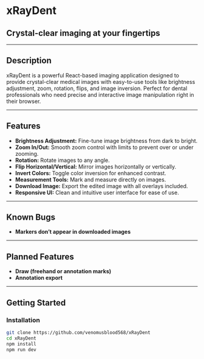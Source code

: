 # xRayDent

## Crystal-clear imaging at your fingertips

---

## Description

xRayDent is a powerful React-based imaging application designed to provide crystal-clear medical images with easy-to-use tools like brightness adjustment, zoom, rotation, flips, and image inversion. Perfect for dental professionals who need precise and interactive image manipulation right in their browser.

---

## Features

- **Brightness Adjustment:** Fine-tune image brightness from dark to bright.
- **Zoom In/Out:** Smooth zoom control with limits to prevent over or under zooming.
- **Rotation:** Rotate images to any angle.
- **Flip Horizontal/Vertical:** Mirror images horizontally or vertically.
- **Invert Colors:** Toggle color inversion for enhanced contrast.
- **Measurement Tools:** Mark and measure directly on images.
- **Download Image:** Export the edited image with all overlays included.
- **Responsive UI:** Clean and intuitive user interface for ease of use.

---

## Known Bugs

- **Markers don’t appear in downloaded images** 
---

## Planned Features

- **Draw (freehand or annotation marks)**
- **Annotation export** 
---

## Getting Started

### Installation

```bash
git clone https://github.com/venomusblood568/xRayDent
cd xRayDent
npm install
npm run dev 

